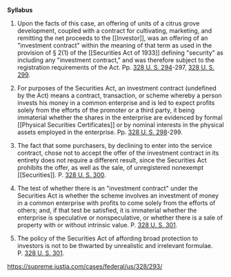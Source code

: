 __Syllabus__

1. Upon the facts of this case, an offering of units of a citrus grove development, coupled with a contract for cultivating, marketing, and remitting the net proceeds to the [[Investor]], was an offering of an "investment contract" within the meaning of that term as used in the provision of § 2(1) of the [[Securities Act of 1933]] defining "security" as including any "investment contract," and was therefore subject to the registration requirements of the Act. Pp. [328 U. S. 294](https://supreme.justia.com/cases/federal/us/328/293/#294)-297, [328 U. S. 299](https://supreme.justia.com/cases/federal/us/328/293/#299).

2. For purposes of the Securities Act, an investment contract (undefined by the Act) means a contract, transaction, or scheme whereby a person invests his money in a common enterprise and is led to expect profits solely from the efforts of the promoter or a third party, it being immaterial whether the shares in the enterprise are evidenced by formal [[Physical Securities Certificates]] or by nominal interests in the physical assets employed in the enterprise. Pp. [328 U. S. 298](https://supreme.justia.com/cases/federal/us/328/293/#298)-299.

3. The fact that some purchasers, by declining to enter into the service contract, chose not to accept the offer of the investment contract in its entirety does not require a different result, since the Securities Act prohibits the offer, as well as the sale, of unregistered nonexempt [[Securities]]. P. [328 U. S. 300](https://supreme.justia.com/cases/federal/us/328/293/#300).

4. The test of whether there is an "investment contract" under the Securities Act is whether the scheme involves an investment of money in a common enterprise with profits to come solely from the efforts of others; and, if that test be satisfied, it is immaterial whether the enterprise is speculative or nonspeculative, or whether there is a sale of property with or without intrinsic value. P. [328 U. S. 301](https://supreme.justia.com/cases/federal/us/328/293/#301).

5. The policy of the Securities Act of affording broad protection to investors is not to be thwarted by unrealistic and irrelevant formulae. P. [328 U. S. 301](https://supreme.justia.com/cases/federal/us/328/293/#301).

https://supreme.justia.com/cases/federal/us/328/293/